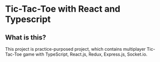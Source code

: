 # Tic-Tac-Toe with React and Typescript

## What is this?

This project is practice-purposed project, which contains multiplayer Tic-Tac-Toe game with TypeScript, React.js, Redux, Express.js, Socket.io.